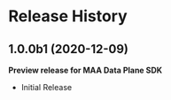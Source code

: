# Release History

## 1.0.0b1 (2020-12-09)

**Preview release for MAA Data Plane SDK**

  - Initial Release


